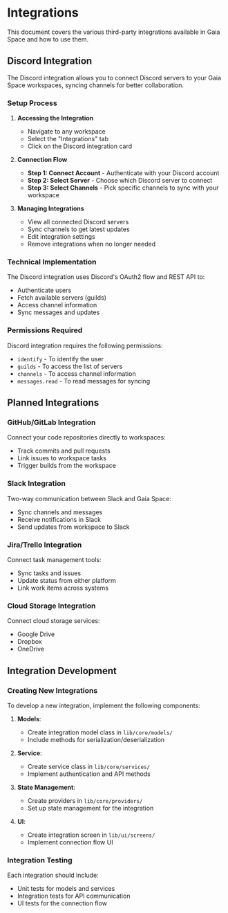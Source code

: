 # Integrations

This document covers the various third-party integrations available in Gaia Space and how to use them.

## Discord Integration

The Discord integration allows you to connect Discord servers to your Gaia Space workspaces, syncing channels for better collaboration.

### Setup Process

1. **Accessing the Integration**
   - Navigate to any workspace
   - Select the "Integrations" tab
   - Click on the Discord integration card

2. **Connection Flow**
   - **Step 1: Connect Account** - Authenticate with your Discord account
   - **Step 2: Select Server** - Choose which Discord server to connect
   - **Step 3: Select Channels** - Pick specific channels to sync with your workspace

3. **Managing Integrations**
   - View all connected Discord servers
   - Sync channels to get latest updates
   - Edit integration settings
   - Remove integrations when no longer needed

### Technical Implementation

The Discord integration uses Discord's OAuth2 flow and REST API to:
- Authenticate users
- Fetch available servers (guilds)
- Access channel information
- Sync messages and updates

### Permissions Required

Discord integration requires the following permissions:
- `identify` - To identify the user
- `guilds` - To access the list of servers
- `channels` - To access channel information
- `messages.read` - To read messages for syncing

## Planned Integrations

### GitHub/GitLab Integration

Connect your code repositories directly to workspaces:
- Track commits and pull requests
- Link issues to workspace tasks
- Trigger builds from the workspace

### Slack Integration

Two-way communication between Slack and Gaia Space:
- Sync channels and messages
- Receive notifications in Slack
- Send updates from workspace to Slack

### Jira/Trello Integration

Connect task management tools:
- Sync tasks and issues
- Update status from either platform
- Link work items across systems

### Cloud Storage Integration

Connect cloud storage services:
- Google Drive
- Dropbox
- OneDrive

## Integration Development

### Creating New Integrations

To develop a new integration, implement the following components:

1. **Models**:
   - Create integration model class in `lib/core/models/`
   - Include methods for serialization/deserialization

2. **Service**:
   - Create service class in `lib/core/services/`
   - Implement authentication and API methods

3. **State Management**:
   - Create providers in `lib/core/providers/`
   - Set up state management for the integration

4. **UI**:
   - Create integration screen in `lib/ui/screens/`
   - Implement connection flow UI

### Integration Testing

Each integration should include:
- Unit tests for models and services
- Integration tests for API communication
- UI tests for the connection flow